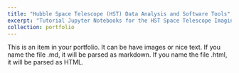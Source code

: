```yaml
---
title: "Hubble Space Telescope (HST) Data Analysis and Software Tools"
excerpt: "Tutorial Jupyter Notebooks for the HST Space Telescope Imaging Spectrograph (STIS)<br/><img src='/images/calsits.png'>"
collection: portfolio
---
```


This is an item in your portfolio. It can be have images or nice text. If you name the file .md, it will be parsed as markdown. If you name the file .html, it will be parsed as HTML. 
